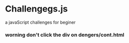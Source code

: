 # Challengegs.js
a javaScript challenges for beginer
### worning don't click the div on dengers/cont.html
